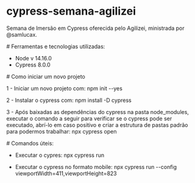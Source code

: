 ﻿# cypress-semana-agilizei
 
 Semana de Imersão em Cypress oferecida pelo Agilizei, ministrada por @samlucax.

 
﻿# Ferramentas e tecnologias utilizadas:

- Node v 14.16.0
- Cypress 8.0.0


﻿# Como iniciar um novo projeto

1 - Iniciar um novo projeto com:
npm init --yes

2 - Instalar o cypress com:
npm install  -D cypress

3 - Após baixadas as dependências do cypress na pasta node_modules, executar o comando a seguir para verificar se o cypress pode ser executado, abrí-lo em caso positivo e criar a estrutura de pastas padrão para podermos trabalhar:
npx cypress open

﻿# Comandos úteis:

- Executar o cypres:
npx cypress run

- Executar o cypress no formato mobile:
npx cypress run --config viewportWidth=411,viewportHeight=823 
 
 
